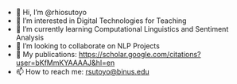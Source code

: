 - 👋 Hi, I’m @rhiosutoyo
- 👀 I’m interested in Digital Technologies for Teaching
- 🌱 I’m currently learning Computational Linguistics and Sentiment Analysis
- 💞️ I’m looking to collaborate on NLP Projects
- 🏫 My publications: https://scholar.google.com/citations?user=bKfMmKYAAAAJ&hl=en
- 📫 How to reach me: rsutoyo@binus.edu

<!---
rhiosutoyo/rhiosutoyo is a ✨ special ✨ repository because its `README.md` (this file) appears on your GitHub profile.
You can click the Preview link to take a look at your changes.
--->
